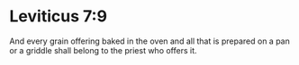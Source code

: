 # Leviticus 7:9

And every grain offering baked in the oven and all that is prepared on a pan or a griddle shall belong to the priest who offers it.
